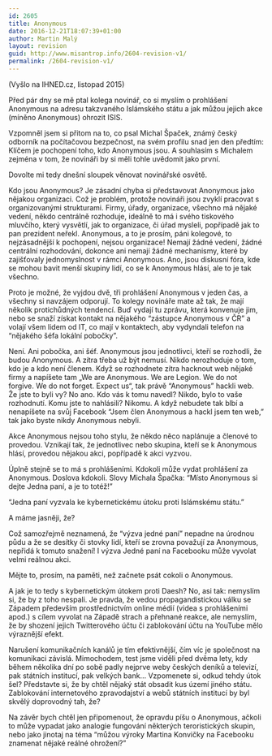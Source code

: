 ```yaml
---
id: 2605
title: Anonymous
date: 2016-12-21T18:07:39+01:00
author: Martin Malý
layout: revision
guid: http://www.misantrop.info/2604-revision-v1/
permalink: /2604-revision-v1/
---
```

(Vyšlo na IHNED.cz, listopad 2015)

<span style="font-weight: 400;">Před pár dny se mě ptal kolega novinář, co si myslím o prohlášení Anonymous na adresu takzvaného Islámského státu a jak můžou jejich akce (míněno Anonymous) ohrozit ISIS.</span>

<span style="font-weight: 400;">Vzpomněl jsem si přitom na to, co psal Michal Špaček, známý český odborník na počítačovou bezpečnost, na svém profilu snad jen den předtím: Klíčem je pochopení toho, kdo Anonymous jsou. A souhlasím s Michalem zejména v tom, že novináři by si měli tohle uvědomit jako první.</span>

<span style="font-weight: 400;">Dovolte mi tedy dnešní sloupek věnovat novinářské osvětě.</span>

<span style="font-weight: 400;">Kdo jsou Anonymous? Je zásadní chyba si představovat Anonymous jako nějakou organizaci. Což je problém, protože novináři jsou zvyklí pracovat s organizovanými strukturami. Firmy, úřady, organizace, všechno má nějaké vedení, někdo centrálně rozhoduje, ideálně to má i svého tiskového mluvčího, který vysvětlí, jak to organizace, či úřad mysleli, popřípadě jak to pan prezident neřekl. Anonymous, a to je prosím, páni kolegové, to nejzásadnější k pochopení, nejsou organizace! Nemají žádné vedení, žádné centrální rozhodování, dokonce ani nemají žádné mechanismy, které by zajišťovaly jednomyslnost v rámci Anonymous. Ano, jsou diskusní fóra, kde se mohou bavit menší skupiny lidí, co se k Anonymous hlásí, ale to je tak všechno.</span>

<span style="font-weight: 400;">Proto je možné, že vyjdou dvě, tři prohlášení Anonymous v jeden čas, a všechny si navzájem odporují. To kolegy novináře mate až tak, že mají několik protichůdných tendencí. Buď vydají tu zprávu, která konvenuje jim, nebo se snaží získat kontakt na nějakého “zástupce Anonymous v ČR” a volají všem lidem od IT, co mají v kontaktech, aby vydyndali telefon na “nějakého šéfa lokální pobočky”.</span>

<span style="font-weight: 400;">Není. Ani pobočka, ani šéf. Anonymous jsou jednotlivci, kteří se rozhodli, že budou Anonymous. A zítra třeba už být nemusí. Nikdo nerozhoduje o tom, kdo je a kdo není členem. Když se rozhodnete zítra hacknout web nějaké firmy a napíšete tam &#8222;We are Anonymous. We are Legion. We do not forgive. We do not forget. Expect us&#8220;, tak právě “Anonymous” hackli web. Že jste to byli vy? No ano. Kdo vás k tomu navedl? Nikdo, bylo to vaše rozhodnutí. Komu jste to nahlásili? Nikomu. A když nebudete tak blbí a nenapíšete na svůj Facebook “Jsem člen Anonymous a hackl jsem ten web,” tak jako byste nikdy Anonymous nebyli. </span>

<span style="font-weight: 400;">Akce Anonymous nejsou toho stylu, že někdo něco naplánuje a členové to provedou. Vznikají tak, že jednotlivec nebo skupina, kteří se k Anonymous hlásí, provedou nějakou akci, popřípadě k akci vyzvou.</span>

<span style="font-weight: 400;">Úplně stejně se to má s prohlášeními. Kdokoli může vydat prohlášení za Anonymous. Doslova kdokoli. Slovy Michala Špačka: “Místo Anonymous si dejte Jedna paní, a je to totéž!”</span>

<span style="font-weight: 400;">“Jedna paní vyzvala ke kybernetickému útoku proti Islámskému státu.”</span>

<span style="font-weight: 400;">A máme jasněji, že?</span>

<span style="font-weight: 400;">Což samozřejmě neznamená, že “výzva jedné paní” nepadne na úrodnou půdu a že se desítky či stovky lidí, kteří se zrovna považují za Anonymous, nepřidá k tomuto snažení! I výzva Jedné paní na Facebooku může vyvolat velmi reálnou akci.</span>

<span style="font-weight: 400;">Mějte to, prosím, na paměti, než začnete psát cokoli o Anonymous.</span>

<span style="font-weight: 400;">A jak je to tedy s kybernetickým útokem proti Daesh? No, asi tak: nemyslím si, že by z toho nespali. Je pravda, že vedou propagandistickou válku se Západem především prostřednictvím online médií (videa s prohlášeními apod.) s cílem vyvolat na Západě strach a přehnané reakce, ale nemyslím, že by shození jejich Twitterového účtu či zablokování účtu na YouTube mělo výraznější efekt. </span>

<span style="font-weight: 400;">Narušení komunikačních kanálů je tím efektivnější, čím víc je společnost na komunikaci závislá. Mimochodem, test jsme viděli před dvěma lety, kdy během několika dní po sobě padly nejprve weby českých deníků a televizí, pak státních institucí, pak velkých bank… Vzpomenete si, odkud tehdy útok šel? Představte si, že by chtěl nějaký stát obsadit kus území jiného státu. Zablokování internetového zpravodajství a webů státních institucí by byl skvělý doprovodný tah, že?</span>

<span style="font-weight: 400;">Na závěr bych chtěl jen připomenout, že opravdu píšu o Anonymous, ačkoli to může vypadat jako analogie fungování některých teroristických skupin, nebo jako jinotaj na téma “můžou výroky Martina Konvičky na Facebooku znamenat nějaké reálné ohrožení?”</span>